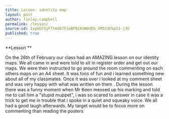 ```yaml
---
title: Lesson- identity map
layout: post
author: finlay.campbell
permalink: /lesson/
source-id: 1vgUECSyFTtmOE7FJaBPB2AUW0VDG_VM5CQFbpSI-j3U
published: true
---
```

**Lesson **

On the 26th of February our class had an AMAZING lesson on our identity maps. We all came in and were told to sit in register order and get out our maps. We were then instructed to go around the room commenting on each others maps on an A4 sheet. It was tons of fun and i learned something new about all of my classmates. Once it was over i looked at my comment sheet and was very happy with what was written on them . During the lesson there was a funny moment when Mr Keen messed up his marking and told me to call him a "stupid muppet", i was so scared to answer in case it was a trick to get me in trouble that i spoke in a quiet and squeaky voice. We all had a good laugh afterwards. My target would be to focus more on commenting than reading the posters

